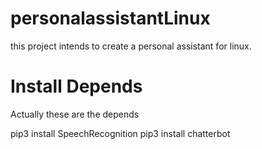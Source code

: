 # personalassistantLinux

 this project intends to create a personal assistant for linux.

# Install Depends

Actually these are the depends 

pip3 install SpeechRecognition
pip3 install chatterbot

